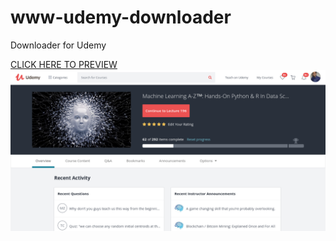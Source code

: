 # www-udemy-downloader
Downloader for Udemy

[CLICK HERE TO PREVIEW](http://nbviewer.jupyter.org/github/jansenicus/www-udemy-downloader/blob/master/WWW-UDEMY-DOWNLOADER.ipynb)
![](screenshot.png)
